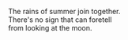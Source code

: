 The rains of summer join together.    
There's no sign that can foretell    
from looking at the moon.    

